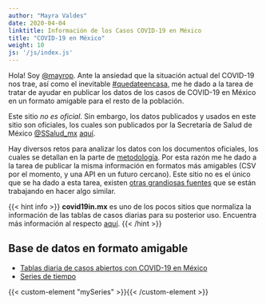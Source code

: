 ```yaml
---
author: "Mayra Valdes"
date: 2020-04-04
linktitle: Información de los Casos COVID-19 en México
title: "COVID-19 en México"
weight: 10
js: '/js/index.js'
---
```


Hola! Soy [@mayrop](https://twitter.com/@mayrop). Ante la ansiedad que la situación actual del COVID-19 nos trae, así como el inevitable [#quedateencasa](https://twitter.com/hashtag/QuedateEnCasa), me he dado a la tarea de tratar de ayudar en publicar los datos de los casos de COVID-19 en México en un formato amigable para el resto de la población.

Este sitio _no es oficial_. Sin embargo, los datos publicados y usados en este sitio son oficiales, los cuales son publicados por la Secretaría de Salud de México [@SSalud_mx](https://twitter.com/@SSalud_mx) [aquí](https://www.gob.mx/salud/documentos/coronavirus-covid-19-comunicado-tecnico-diario-238449). 

Hay diversos retos para analizar los datos con los documentos oficiales, los cuales se detallan en la parte de [metodología](/docs/metodologia/). Por esta razón me he dado a la tarea de publicar la misma información en formatos más amigables (CSV por el momento, y una API en un futuro cercano). Este sitio no es el único que se ha dado a esta tarea, existen [otras grandiosas fuentes](/docs/acerca/trabajos-similares/) que se están trabajando en hacer algo similar. 

{{< hint info >}}
**covid19in.mx** es uno de los pocos sitios que normaliza la información de las tablas de casos diarias para su posterior uso. Encuentra más información al respecto [aquí](/docs/datos/tablas-casos/normalizacion/).
{{< /hint >}}

## Base de datos en formato amigable
* [Tablas diaria de casos abiertos con COVID-19 en México](/docs/datos/tablas-casos/)
* [Series de tiempo](/docs/datos/series-de-tiempo/)

{{< custom-element "mySeries" >}}{{< /custom-element >}}